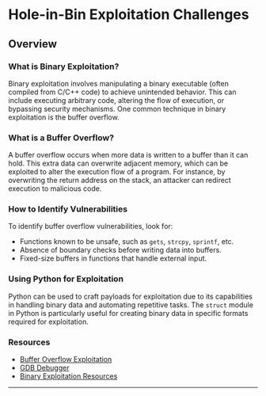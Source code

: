 # Hole-in-Bin Exploitation Challenges

## Overview

### What is Binary Exploitation?

Binary exploitation involves manipulating a binary executable (often compiled from C/C++ code) to achieve unintended behavior. This can include executing arbitrary code, altering the flow of execution, or bypassing security mechanisms. One common technique in binary exploitation is the buffer overflow.

### What is a Buffer Overflow?

A buffer overflow occurs when more data is written to a buffer than it can hold. This extra data can overwrite adjacent memory, which can be exploited to alter the execution flow of a program. For instance, by overwriting the return address on the stack, an attacker can redirect execution to malicious code.

### How to Identify Vulnerabilities

To identify buffer overflow vulnerabilities, look for:
- Functions known to be unsafe, such as `gets`, `strcpy`, `sprintf`, etc.
- Absence of boundary checks before writing data into buffers.
- Fixed-size buffers in functions that handle external input.

### Using Python for Exploitation

Python can be used to craft payloads for exploitation due to its capabilities in handling binary data and automating repetitive tasks. The `struct` module in Python is particularly useful for creating binary data in specific formats required for exploitation.

### Resources
- [Buffer Overflow Exploitation](https://www.exploit-db.com/docs/english/28476-linux-format---understanding-buffer-overflows.pdf)
- [GDB Debugger](https://www.gnu.org/software/gdb/documentation/)
- [Binary Exploitation Resources](https://github.com/kevinweaver/awesome-binary-exploitation)

---


